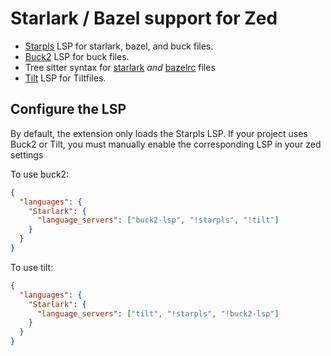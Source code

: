 # Starlark / Bazel support for Zed

* [Starpls](https://github.com/withered-magic/starpls) LSP for starlark, bazel, and buck files.
* [Buck2](https://buck2.build/) LSP for buck files.
* Tree sitter syntax for [starlark](https://github.com/tree-sitter-grammars/tree-sitter-starlark) _and_ [bazelrc](https://github.com/zaucy/tree-sitter-bazelrc) files
* [Tilt](https://tilt.dev/) LSP for Tiltfiles.

## Configure the LSP

By default, the extension only loads the Starpls LSP. If your project uses Buck2 or Tilt, you must manually enable the corresponding LSP in your zed settings

To use buck2:

```json
{
  "languages": {
    "Starlark": {
      "language_servers": ["buck2-lsp", "!starpls", "!tilt"]
    }
  }
}
```

To use tilt:

```json
{
  "languages": {
    "Starlark": {
      "language_servers": ["tilt", "!starpls", "!buck2-lsp"]
    }
  }
}
```
